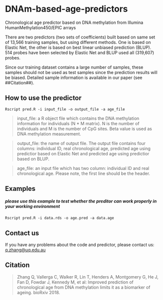 # DNAm-based-age-predictors
Chronological age predictor based on DNA methylation from Illumina HumanMethylation450/EPIC arrays 

There are two predictors (two sets of coefficients) built based on same set of 13,566 training samples, but using different methods. One is based on Elastic Net, the other is based on best linear unbiased prediction (BLUP). 514 probes have been selected by Elastic Net and BLUP used all (319,607) probes.  

Since our training dataset contains a large number of samples, these samples should not be used as test samples since the prediction results will be biased. Detailed sample information is available in our paper (see ##Citation##).
## How to use the predictor
```console
Rscript pred.R -i input_file -o output_file -a age_file
```

> input_file: a R object file which contains the DNA methylation information for individuals (N * M matrix). N is the number of individuals and M is the number of CpG sites. Beta value is used as DNA methylation measurement.  

> output_file: the name of output file. The output file contains four columns: individual ID, real chronological age, predicted age using predictior based on Elastic Net and predicted age using predictior based on BLUP.

> age_file: an input file which has two column: individual ID and real chronological age. Please note, the first line should be the header.

## Examples 
##### please use this example to test whether the preditor can work properly in your working environment
```console
Rscript pred.R -i data.rds -o age.pred -a data.age     
```

## Contact us 
If you have any problems about the code and predictor, please contact us: q.zhang@uq.edu.au

## Citation
> Zhang Q, Vallerga C, Walker R, Lin T, Henders A, Montgomery G, He J, Fan D, Fowdar J, Kennedy M, et al: Improved prediction of chronological age from DNA methylation limits it as a biomarker of ageing. bioRxiv 2018.
